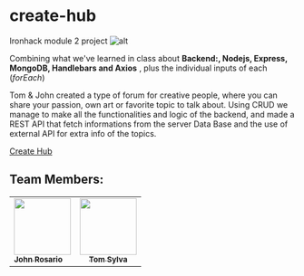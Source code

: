 # create-hub
Ironhack module 2 project
![alt](https://res.cloudinary.com/dzxo1mr9i/image/upload/v1620220576/test-for-class/my8qimrzbnd8lhjna2ye.png)


Combining what we've learned in class about **Backend:, Nodejs, Express, MongoDB, Handlebars and Axios** , 
plus the individual inputs of each (*forEach*)

Tom & John created a type of forum for creative people, 
where you can share your passion,  own art or favorite topic to talk about.
Using CRUD we manage to make all the functionalities and logic of the backend, 
and made a REST API that fetch informations from the server Data Base and the use of external API for extra info of the topics.

[Create Hub](https://create-hub.herokuapp.com/)

<h2>Team Members:</h2>
<table>
  <tbody>
    <tr>
      <td align="cemter">
        <a href="https://github.com/knottykid/">
          <img src="https://avatars.githubusercontent.com/u/73444785?v=4" width="100px;"alt style="max-width: 100%;">
          <br>
          <sub>
            <b>John Rosario</b>
          </sub>
        </a>
  </br>
      </td>
      <td align="center">
  <a href="https://github.com/Tomsylva/">
          <img src="https://avatars.githubusercontent.com/u/64961033?v=4" width="100px;"alt style="max-width: 100%;">
          <br>
          <sub>
            <b>Tom Sylva</b>
          </sub>
        </a>
  </br>    
</td>
</tr>
<tbody>
  </table>
